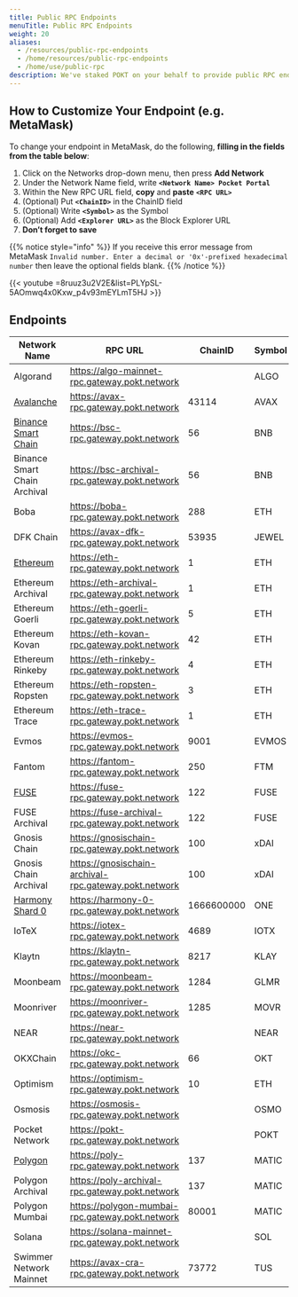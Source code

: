 ```yaml
---
title: Public RPC Endpoints
menuTitle: Public RPC Endpoints
weight: 20
aliases:
  - /resources/public-rpc-endpoints
  - /home/resources/public-rpc-endpoints
  - /home/use/public-rpc
description: We've staked POKT on your behalf to provide public RPC endpoints for all of the networks that Pocket supports. Use these endpoints in any DApp that lets you use a custom endpoint.
---
```



## How to Customize Your Endpoint (e.g. MetaMask)

To change your endpoint in MetaMask, do the following, **filling in the fields from the table below**:

1. Click on the Networks drop-down menu, then press **Add Network**
2. Under the Network Name field, write **`<Network Name> Pocket Portal`**
3. Within the New RPC URL field, **copy** and **paste** **`<RPC URL>`**
4. (Optional) Put **`<ChainID>`** in the ChainID field
5. (Optional) Write **`<Symbol>`** as the Symbol
6. (Optional) Add **`<Explorer URL>`** as the Block Explorer URL
7. **Don’t forget to save**

{{% notice style="info" %}}
If you receive this error message from MetaMask `Invalid number. Enter a decimal or '0x'-prefixed hexadecimal number` then leave the optional fields blank.
{{% /notice %}}

{{< youtube =8ruuz3u2V2E&list=PLYpSL-5AOmwq4x0Kxw_p4v93mEYLmT5HJ >}}
## Endpoints

| Network Name                                        | RPC URL                                               | ChainID    | Symbol | Explorer URL                          |
| --------------------------------------------------- | ----------------------------------------------------- | ---------- | ------ | ------------------------------------- |
| Algorand                                            | https://algo-mainnet-rpc.gateway.pokt.network         |            | ALGO   | https://algoexplorer.io               |
| [Avalanche](https://youtu.be/9SNGe2tfmmw)           | https://avax-rpc.gateway.pokt.network                 | 43114      | AVAX   | https://cchain.explorer.avax.network  |
| [Binance Smart Chain](https://youtu.be/fLTvtBtOEg0) | https://bsc-rpc.gateway.pokt.network                  | 56         | BNB    | https://bscscan.com                   |
| Binance Smart Chain Archival                        | https://bsc-archival-rpc.gateway.pokt.network         | 56         | BNB    |                                       |
| Boba                                                | https://boba-rpc.gateway.pokt.network                 | 288        | ETH    | https://blockexplorer.boba.network    |
| DFK Chain                                           | https://avax-dfk-rpc.gateway.pokt.network             | 53935      | JEWEL  | https://subnets.avax.network/defi-kingdoms/dfk-chain/explorer         |
| [Ethereum](https://youtu.be/8ruuz3u2V2E)            | https://eth-rpc.gateway.pokt.network                  | 1          | ETH    | https://etherscan.io                  |
| Ethereum Archival                                   | https://eth-archival-rpc.gateway.pokt.network         | 1          | ETH    |                                       |
| Ethereum Goerli                                     | https://eth-goerli-rpc.gateway.pokt.network           | 5          | ETH    | https://goerli.etherscan.io           |
| Ethereum Kovan                                      | https://eth-kovan-rpc.gateway.pokt.network            | 42         | ETH    | https://kovan.etherscan.io            |
| Ethereum Rinkeby                                    | https://eth-rinkeby-rpc.gateway.pokt.network          | 4          | ETH    | https://rinkeby.etherscan.io          |
| Ethereum Ropsten                                    | https://eth-ropsten-rpc.gateway.pokt.network          | 3          | ETH    | https://ropsten.etherscan.io          |
| Ethereum Trace                                      | https://eth-trace-rpc.gateway.pokt.network            | 1          | ETH    |                                       |
| Evmos                                               | https://evmos-rpc.gateway.pokt.network                | 9001       | EVMOS  | https://evm.evmos.org                 |
| Fantom                                              | https://fantom-rpc.gateway.pokt.network               | 250        | FTM    | https://ftmscan.com                   |
| [FUSE](https://youtu.be/sSg8QWgR_T8)                | https://fuse-rpc.gateway.pokt.network                 | 122        | FUSE   | https://explorer.fuse.io              |
| FUSE Archival                                       | https://fuse-archival-rpc.gateway.pokt.network        | 122        | FUSE   |                                       |
| Gnosis Chain                                        | https://gnosischain-rpc.gateway.pokt.network          | 100        | xDAI   | https://blockscout.com/poa/xdai       |
| Gnosis Chain Archival                               | https://gnosischain-archival-rpc.gateway.pokt.network | 100        | xDAI   |                                       |
| [Harmony Shard 0](https://youtu.be/w9ZziTu0ROo)     | https://harmony-0-rpc.gateway.pokt.network            | 1666600000 | ONE    | https://explorer.harmony.one          |
| IoTeX                                               | https://iotex-rpc.gateway.pokt.network                | 4689       | IOTX   | https://iotexscan.io                  |
| Klaytn                                              | https://klaytn-rpc.gateway.pokt.network               | 8217       | KLAY   | https://scope.klaytn.com              |
| Moonbeam                                            | https://moonbeam-rpc.gateway.pokt.network             | 1284       | GLMR   | https://moonscan.io                   |
| Moonriver                                           | https://moonriver-rpc.gateway.pokt.network            | 1285       | MOVR   | https://moonriver.moonscan.io         |
| NEAR                                                | https://near-rpc.gateway.pokt.network                 |            | NEAR   | https://www.nearscan.org              |
| OKXChain                                            | https://okc-rpc.gateway.pokt.network                  | 66         | OKT    | https://www.oklink.com/en/okc         |
| Optimism                                            | https://optimism-rpc.gateway.pokt.network             | 10         | ETH    | https://optimistic.etherscan.io       |
| Osmosis                                             | https://osmosis-rpc.gateway.pokt.network              |            | OSMO   | https://www.mintscan.io/osmosis       |
| Pocket Network                                      | https://pokt-rpc.gateway.pokt.network                 |            | POKT   | https://explorer.pokt.network         |
| [Polygon](https://youtu.be/C0jDq20pBYQ)             | https://poly-rpc.gateway.pokt.network                 | 137        | MATIC  | https://polygonscan.com               |
| Polygon Archival                                    | https://poly-archival-rpc.gateway.pokt.network        | 137        | MATIC  |                                       |
| Polygon Mumbai                                      | https://polygon-mumbai-rpc.gateway.pokt.network       | 80001      | MATIC  |                                       |
| Solana                                              | https://solana-mainnet-rpc.gateway.pokt.network       |            | SOL    |                                       |
| Swimmer Network Mainnet                             | https://avax-cra-rpc.gateway.pokt.network             | 73772      | TUS    | https://explorer.swimmer.network      |
